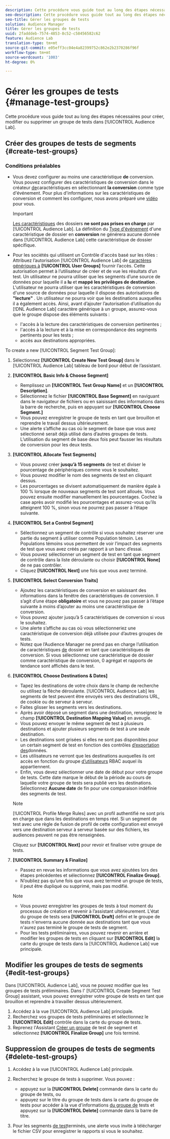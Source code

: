 ```yaml
---
description: Cette procédure vous guide tout au long des étapes nécessaires pour créer, modifier ou supprimer un groupe de tests dans Audience Lab.
seo-description: Cette procédure vous guide tout au long des étapes nécessaires pour créer, modifier ou supprimer un groupe de tests dans Audience Lab.
seo-title: Gérer les groupes de tests
solution: Audience Manager
title: Gérer les groupes de tests
uuid: 2fadddeb-7574-4853-8c52-c58456582c62
feature: Audience Lab
translation-type: tm+mt
source-git-commit: e05eff3cc04e4a82399752c862e2b2370286f96f
workflow-type: tm+mt
source-wordcount: '1003'
ht-degree: 0%

---
```



# Gérer les groupes de tests {#manage-test-groups}

Cette procédure vous guide tout au long des étapes nécessaires pour créer, modifier ou supprimer un groupe de tests dans [!UICONTROL Audience Lab].

## Créer des groupes de tests de segments {#create-test-groups}

### Conditions préalables

<!-- create-test-group.xml -->

* Vous devez configurer au moins une caractéristique **de** conversion. Vous pouvez configurer des caractéristiques de conversion dans le créateur [de](../../features/traits/create-onboarded-rule-based-traits.md)caractéristiques en sélectionnant **la conversion** comme type d&#39;événement. Pour plus d&#39;informations sur les caractéristiques de conversion et comment les configurer, nous avons préparé une [vidéo](https://helpx.adobe.com/audience-manager/kt/using/creating-conversion-traits-feature-video-use.html) pour vous.

   >[!IMPORTANT]
   >
   >[Les caractéristiques](../../features/traits/about-folder-traits.md) des dossiers **ne sont pas prises en charge** par [!UICONTROL Audience Lab]. La définition du [Type d&#39;événement](../../features/traits/create-onboarded-rule-based-traits.md) d&#39;une caractéristique de dossier en **conversion** ne générera aucune donnée dans [!UICONTROL Audience Lab] cette caractéristique de dossier spécifique.

* Pour les sociétés qui utilisent un Contrôle d&#39;accès [](../../features/administration/administration-overview.md)basé sur les rôles : Attribuez l’autorisation [!UICONTROL Audience Lab] de [caractères génériques à](../../features/administration/administration-overview.md#wild-card-permissions) **[!UICONTROL User Groups]** fournir l’accès. Cette autorisation permet à l’utilisateur de créer et de vue les résultats d’un test. Un utilisateur ne pourra utiliser que les segments d’une source de données pour laquelle il a **lu** et **mappé les privilèges de destination** . L&#39;utilisateur ne pourra utiliser que les caractéristiques de conversion d&#39;une source de données pour laquelle il dispose des autorisations de **&quot;lecture&quot;** . Un utilisateur ne pourra voir que les destinations auxquelles il a également accès. Ainsi, avant d’ajouter l’autorisation d’utilisation du [!DNL Audience Lab] caractère générique à un groupe, assurez-vous que le groupe dispose des éléments suivants :
   * l&#39;accès à la lecture des caractéristiques de conversion pertinentes ;
   * l&#39;accès à la lecture et à la mise en correspondance des segments pertinents pour les tests ;
   * accès aux destinations appropriées.

To create a new [!UICONTROL Segment Test Group]:

1. Sélectionnez **[!UICONTROL Create New Test Group]** dans le [!UICONTROL Audience Lab] tableau de bord pour début de l’assistant.
1. **[!UICONTROL Basic Info & Choose Segment]**

   * Remplissez un **[!UICONTROL Test Group Name]** et un **[!UICONTROL Description]**.
   * Sélectionnez le fichier **[!UICONTROL Base Segment]** en naviguant dans le navigateur de fichiers ou en saisissant des informations dans la barre de recherche, puis en appuyant sur **[!UICONTROL Choose Segment.]**
   * Vous pouvez enregistrer le groupe de tests en tant que brouillon et reprendre le travail dessus ultérieurement.
   * Une alerte s’affiche au cas où le segment de base que vous avez sélectionné serait déjà utilisé dans d’autres groupes de tests. L’utilisation du segment de base deux fois peut fausser les résultats de conversion pour les deux tests.

1. **[!UICONTROL Allocate Test Segments]**

   * Vous pouvez créer **jusqu’à 15 segments** de test et diviser le pourcentage de périphériques comme vous le souhaitez.
   * Vous pouvez modifier le nom des segments de test en cliquant dessus.
   * Les pourcentages se divisent automatiquement de manière égale à 100 % lorsque de nouveaux segments de test sont alloués. Vous pouvez ensuite modifier manuellement les pourcentages. Cochez la case après avoir modifié les pourcentages et assurez-vous qu’ils atteignent 100 %, sinon vous ne pourrez pas passer à l’étape suivante.

1. **[!UICONTROL Set a Control Segment]**

   * Sélectionnez un segment de contrôle si vous souhaitez réserver une partie du segment à utiliser comme Population témoin. Les Populations témoins vous permettent de voir l’impact des segments de test que vous avez créés par rapport à un banc d’essai.
   * Vous pouvez sélectionner un segment de test en tant que segment de contrôle dans la liste déroulante ou choisir **[!UICONTROL None]** de ne pas contrôler.
   * Cliquez **[!UICONTROL Next]** une fois que vous avez terminé.

1. **[!UICONTROL Select Conversion Traits]**

   * Ajoutez les caractéristiques de conversion en saisissant des informations dans la fenêtre des caractéristiques de conversion. Il s’agit d’une étape **obligatoire** et vous ne pouvez pas passer à l’étape suivante à moins d’ajouter au moins une caractéristique de conversion.
   * Vous pouvez ajouter jusqu’à 5 caractéristiques de conversion si vous le souhaitez.
   * Une alerte s’affiche au cas où vous sélectionneriez une caractéristique de conversion déjà utilisée pour d’autres groupes de tests.
   * Notez que l’Audience Manager ne prend pas en charge l’utilisation de caractéristiques [de](/help/using/features/traits/about-folder-traits.md) dossier en tant que caractéristiques de conversion. Si vous sélectionnez une caractéristique de dossier comme caractéristique de conversion, 0 agrégat et rapports de tendance sont affichés dans le test.

1. **[!UICONTROL Choose Destinations & Dates]**

   * Tapez les destinations de votre choix dans le champ de recherche ou utilisez la flèche déroulante. [!UICONTROL Audience Lab] les segments de test peuvent être envoyés vers des destinations URL, de cookie ou de serveur à serveur.
   * Faites glisser les segments vers les destinations.
   * Après avoir déposé un segment dans une destination, renseignez le champ **[!UICONTROL Destination Mapping Value]** en aveugle.
   * Vous pouvez envoyer le même segment de test à plusieurs destinations et ajouter plusieurs segments de test à une seule destination.
   * Les destinations sont grisées si elles ne sont pas disponibles pour un certain segment de test en fonction des contrôles [d’exportation des](../../features/data-export-controls.md)données.
   * Les utilisateurs ne verront que les destinations auxquelles ils ont accès en fonction du groupe [d’utilisateurs](../../features/administration/administration-overview.md) RBAC auquel ils appartiennent.
   * Enfin, vous devez sélectionner une date de début pour votre groupe de tests. Cette date marque le début de la période au cours de laquelle votre groupe de tests sera publié vers les destinations. Sélectionnez **Aucune date** de fin pour une comparaison indéfinie des segments de test.
   >[!NOTE]
   >
   >[!UICONTROL Profile Merge Rules] avec un profil authentifié ne sont pris en charge que dans les destinations en temps réel. Si un segment de test avec une règle de fusion de profil de cette configuration est envoyé vers une destination serveur à serveur basée sur des fichiers, les audiences peuvent ne pas être renseignées.

   Cliquez sur **[!UICONTROL Next]** pour revoir et finaliser votre groupe de tests.

1. **[!UICONTROL Summary & Finalize]**

   * Passez en revue les informations que vous avez ajoutées lors des étapes précédentes et sélectionnez **[!UICONTROL Finalize Group]**.
   * N’oubliez pas qu’une fois que vous avez terminé un groupe de tests, il peut être dupliqué ou supprimé, mais pas modifié.
   >[!NOTE]
   >* Vous pouvez enregistrer les groupes de tests à tout moment du processus de création et revenir à l’assistant ultérieurement. L&#39;état du groupe de tests sera **[!UICONTROL Draft]** défini et le groupe de tests n&#39;enverra aucune donnée aux destinations tant que vous n&#39;aurez pas terminé le groupe de tests de segment.
   >* Pour les tests préliminaires, vous pouvez revenir en arrière et modifier les groupes de tests en cliquant sur **[!UICONTROL Edit]** la carte du groupe de tests dans la [!UICONTROL Audience Lab] vue principale.


## Modifier les groupes de tests de segments {#edit-test-groups}

Dans [!UICONTROL Audience Lab], vous ne pouvez modifier que les groupes de tests préliminaires. Dans l&#39; [!UICONTROL Create Segment Test Group] assistant, vous pouvez enregistrer votre groupe de tests en tant que brouillon et reprendre à travailler dessus ultérieurement.

1. Accédez à la vue [!UICONTROL Audience Lab] principale.
1. Recherchez vos groupes de tests préliminaires et sélectionnez le **[!UICONTROL Edit]** contrôle dans la carte du groupe de tests.
1. Reprenez l&#39;Assistant [Créer un groupe](../../features/audience-lab/audience-lab-manage-test-groups.md#create-test-groups) de test de segment et sélectionnez **[!UICONTROL Finalize Group]** une fois terminé.

## Suppression de groupes de tests de segments {#delete-test-groups}

1. Accédez à la vue [!UICONTROL Audience Lab] principale.
1. Recherchez le groupe de tests à supprimer. Vous pouvez :

   * appuyez sur la **[!UICONTROL Delete]** commande dans la carte du groupe de tests, ou
   * appuyez sur le titre du groupe de tests dans la carte du groupe de tests pour accéder à la vue d&#39;informations [du groupe de](../../features/audience-lab/audience-lab-information-view.md) tests et appuyez sur la **[!UICONTROL Delete]** commande dans la barre de titre.

1. Pour les segments [de test](../../features/audience-lab/audience-lab.md#status)terminés, une alerte vous invite à télécharger le fichier CSV pour enregistrer le rapports si vous le souhaitez.
